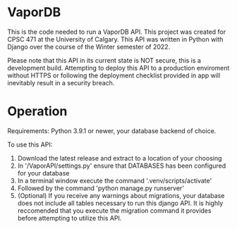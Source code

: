 # VaporDB
This is the code needed to run a VaporDB API. This project was created for CPSC 471 at the University of Calgary.
This API was written in Python with Django over the course of the Winter semester of 2022.

Please note that this API in its current state is NOT secure, this is a development build. Attempting to deploy this API to a production enviroment without HTTPS or following the deployment checklist provided in app will inevitably result in a security breach.

# Operation
Requirements: Python 3.9.1 or newer, your database backend of choice.

To use this API:

1. Download the latest release and extract to a location of your choosing
2. In '/VaporAPI/settings.py' ensure that DATABASES has been configured for your database 
3. In a terminal window execute the command '.venv/scripts/activate'
4. Followed by the command 'python manage.py runserver'
5. (Optional) If you receive any warnings about migrations, your database does not include all tables necessary to run this django API. It is highly reccomended that you execute the migration command it provides before attempting to utilize this API.

